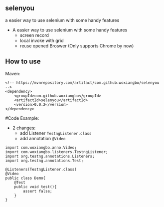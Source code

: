 ## selenyou
a easier way to use selenium with some handy features
* A easier way to use selenium with some handy features
    *  screen record
    *   local invoke with grid
    *   reuse opened Broswer (Only supports Chrome by now)
    
## How to use
Maven:
```
<!-- https://mvnrepository.com/artifact/com.github.woxiangbo/selenyou -->
<dependency>
    <groupId>com.github.woxiangbo</groupId>
    <artifactId>selenyou</artifactId>
    <version>0.0.2</version>
</dependency>
```

#Code Example:
* 2 changes:
    * add Listener `TestngListener.class`
    * add annotation `@Video`
    
```
import com.woxiangbo.anno.Video;
import com.woxiangbo.listeners.TestngListener;
import org.testng.annotations.Listeners;
import org.testng.annotations.Test;

@Listeners(TestngListener.class)
@Video
public class Demo{
    @Test
    public void test(){
        assert false;
    }
}
```


